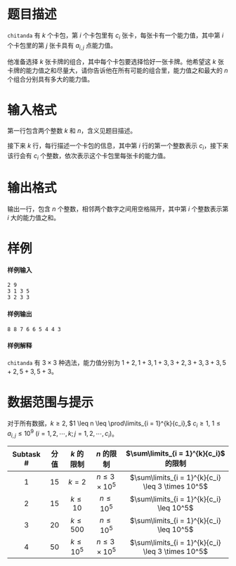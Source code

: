 
# 题目描述

`chitanda` 有 $k$ 个卡包，第 $i$ 个卡包里有 $c_i$ 张卡，每张卡有一个能力值，其中第 $i$ 个卡包里的第 $j$ 张卡具有 $a_{i, j}$ 点能力值。

他准备选择 $k$ 张卡牌的组合，其中每个卡包要选择恰好一张卡牌。他希望这 $k$ 张卡牌的能力值之和尽量大，请你告诉他在所有可能的组合里，能力值之和最大的 $n$ 个组合分别具有多大的能力值。

# 输入格式

第一行包含两个整数 $k$ 和 $n$，含义见题目描述。

接下来 $k$ 行，每行描述一个卡包的信息，其中第 $i$ 行的第一个整数表示 $c_i$，接下来该行会有 $c_i$ 个整数，依次表示这个卡包里每张卡的能力值。

# 输出格式

输出一行，包含 $n$ 个整数，相邻两个数字之间用空格隔开，其中第 $i$ 个整数表示第 $i$ 大的能力值之和。


# 样例

#### 样例输入
```plain
2 9
3 1 3 5
3 2 3 3
```

#### 样例输出
```plain
8 8 7 6 6 5 4 4 3
```

#### 样例解释
`chitanda` 有 $3 \times 3$ 种选法，能力值分别为 $1 + 2, 1 + 3, 1 + 3, 3 + 2, 3 + 3, 3 + 3, 5 + 2, 5 + 3, 5 + 3$。

# 数据范围与提示

对于所有数据，$k \geq 2,$ $1 \leq n \leq \prod\limits_{i = 1}^{k}{c_i},$ $c_i \geq 1,$ $1 \leq a_{i, j} \leq 10^9$ $(i = 1, 2, \cdots, k; j = 1, 2, \cdots, c_i)$。

|Subtask #|分值|$k$ 的限制|$n$ 的限制|$\sum\limits_{i = 1}^{k}{c_i}$ 的限制|
|:-:|:-:|:-:|:-:|:-:|
|1|$15$|$k = 2$|$n \leq 3 \times 10^5$|$\sum\limits_{i = 1}^{k}{c_i} \leq 3 \times 10^5$|
|2|$15$|$k \leq 10$|$n \leq 10^5$|$\sum\limits_{i = 1}^{k}{c_i} \leq 10^5$|
|3|$20$|$k \leq 500$|$n \leq 10^5$|$\sum\limits_{i = 1}^{k}{c_i} \leq 10^5$|
|4|$50$|$k \leq 10^5$|$n \leq 3 \times 10^5$|$\sum\limits_{i = 1}^{k}{c_i} \leq 3 \times 10^5$|

